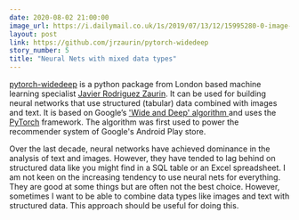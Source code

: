 ```yaml
---
date: 2020-08-02 21:00:00
image_url: https://i.dailymail.co.uk/1s/2019/07/13/12/15995280-0-image-a-17_1563016161888.jpg
layout: post
link: https://github.com/jrzaurin/pytorch-widedeep
story_number: 5
title: "Neural Nets with mixed data types"
---
```


[pytorch-widedeep](https://github.com/jrzaurin/pytorch-widedeep) is a python package from London based machine learning specialist [Javier Rodriguez Zaurin](https://www.linkedin.com/in/javier-rodriguez-zaurin-06277454/). It can be used for building neural networks that use structured (tabular) data combined with images and text. It is based on Google’s ['Wide and Deep' algorithm ](https://arxiv.org/abs/1606.07792)and uses the [PyTorch](https://pytorch.org/) framework.  The algorithm was first used to power the recommender system of Google's Android Play store. 

Over the last decade, neural networks have achieved dominance in the analysis of text and images. However, they  have tended to lag behind on structured data  like you might find in a SQL table or an Excel spreadsheet. I am not keen on the increasing tendency to use neural nets for everything. They are good at some things but are often not the best choice. However, sometimes I want to be able to combine data types like images and text with structured data. This approach should be useful for doing this.

